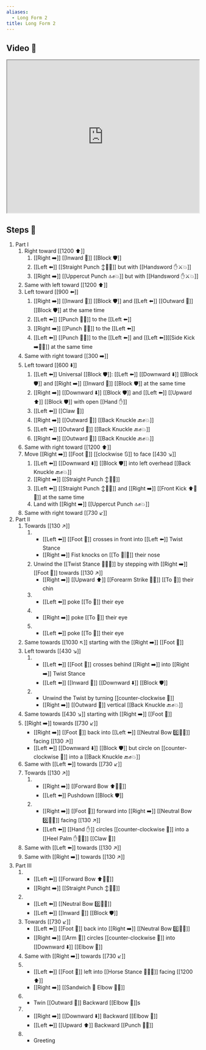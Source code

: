 ```yaml
---
aliases:
  - Long Form 2
title: Long Form 2
---
```


## Video 🎥

<iframe src="https://www.youtube.com/embed/SBhjuXb7gog" width="100%" height="400"></iframe>

## Steps 👣

1. Part I
	1. Right toward [[1200 ⬆️]]
		1. [[Right ➡️]] [[Inward 🔽]] [[Block 🛡️]]
		2. [[Left ⬅️]] [[Straight Punch ↕️👊💥]] but with [[Handsword ✋⚔️💥]]
		3. [[Right ➡️]] [[Uppercut Punch 🔝✊💥]] but with [[Handsword ✋⚔️💥]]
	2. Same with left toward [[1200 ⬆️]]
	3. Left toward [[900 ⬅️]]
		1. [[Right ➡️]] [[Inward 🔽]] [[Block 🛡️]] and [[Left ⬅️]] [[Outward 🔼]] [[Block 🛡️]] at the same time
		2. [[Left ⬅️]] [[Punch 👊💥]] to the [[Left ⬅️]]
		3. [[Right ➡️]] [[Punch 👊💥]] to the [[Left ⬅️]]
		4. [[Left ⬅️]] [[Punch 👊💥]] to the [[Left ⬅️]] and [[Left ⬅️]][[Side Kick ➡️🦶💥]] at the same time
	4. Same with right toward [[300 ➡️]]
	5. Left toward [[600 ⬇️]]
		1. [[Left ⬅️]] Universal [[Block 🛡️]]: [[Left ⬅️]] [[Downward ⬇️]] [[Block 🛡️]] and [[Right ➡️]] [[Inward 🔽]] [[Block 🛡️]] at the same time
		2. [[Right ➡️]] [[Downward ⬇️]] [[Block 🛡️]] and [[Left ⬅️]] [[Upward ⬆️]] [[Block 🛡️]] with open [[Hand ✋]]
		3. [[Left ⬅️]] [[Claw 🐯]]
		4. [[Right ➡️]] [[Outward 🔼]] [[Back Knuckle 🔙✊💥]]
		5. [[Left ⬅️]] [[Outward 🔼]] [[Back Knuckle 🔙✊💥]]
		6. [[Right ➡️]] [[Outward 🔼]] [[Back Knuckle 🔙✊💥]]
	6. Same with right toward [[1200 ⬆️]]
	7. Move [[Right ➡️]] [[Foot 🦶]] [[clockwise 🔃]] to face [[430 ↘️]]
		1. [[Left ⬅️]] [[Downward ⬇️]] [[Block 🛡️]] into left overhead [[Back Knuckle 🔙✊💥]]
		2. [[Right ➡️]] [[Straight Punch ↕️👊💥]]
		3. [[Left ⬅️]] [[Straight Punch ↕️👊💥]] and [[Right ➡️]] [[Front Kick ⬆️🦶💥]] at the same time
		4. Land with [[Right ➡️]] [[Uppercut Punch 🔝✊💥]]
	8. Same with right toward [[730 ↙️]]
2. Part II
	1. Towards [[130 ↗️]]
		1. - [[Left ⬅️]] [[Foot 🦶]] crosses in front into [[Left ⬅️]] Twist Stance
	        - [[Right ➡️]] Fist knocks on [[To 🎯|🎯]] their nose
		2. Unwind the [[Twist Stance 🔄🧍‍♂️]] by stepping with [[Right ➡️]] [[Foot 🦶]] towards [[130 ↗️]]
	        - [[Right ➡️]] [[Upward ⬆️]] [[Forearm Strike 💪💥]] [[To 🎯]] their chin
		3. - [[Left ⬅️]] poke [[To 🎯]] their eye
		4. - [[Right ➡️]] poke [[To 🎯]] their eye
		5. - [[Left ⬅️]] poke [[To 🎯]] their eye
	2. Same towards [[1030 ↖️]] starting with the [[Right ➡️]] [[Foot 🦶]]
	3. Left towards [[430 ↘️]]
		1. - [[Left ⬅️]] [[Foot 🦶]] crosses behind [[Right ➡️]] into [[Right ➡️]] Twist Stance
	        - [[Left ⬅️]] [[Inward 🔽]] [[Downward ⬇️]] [[Block 🛡️]]
	    2. - Unwind the Twist by turning [[counter-clockwise 🔄]]
	        - [[Right ➡️]] [[Outward 🔼]] vertical [[Back Knuckle 🔙✊💥]]
	4. Same towards [[430 ↘️]] starting with [[Right ➡️]] [[Foot 🦶]]
	5. [[Right ➡️]] towards [[730 ↙️]]
		-  [[Right ➡️]] [[Foot 🦶]] back into [[Left ⬅️]] [[Neutral Bow 0️⃣🧍‍♂️]] facing [[130 ↗️]]
		- [[Left ⬅️]] [[Downward ⬇️]] [[Block 🛡️]] but circle on [[counter-clockwise 🔄]] into a [[Back Knuckle 🔙✊💥]]
	6. Same with [[Left ⬅️]] towards [[730 ↙️]]
	7. Towards [[130 ↗️]]
		1. - [[Right ➡️]] [[Forward Bow ⬆️🧍‍♂️]]
	        - [[Left ⬅️]] Pushdown [[Block 🛡️]]
		2. - [[Right ➡️]] [[Foot 🦶]] forward into [[Right ➡️]] [[Neutral Bow 0️⃣🧍‍♂️]] facing [[130 ↗️]]
	        - [[Left ⬅️]] [[Hand ✋]] circles [[counter-clockwise 🔄]] into a [[Heel Palm ✋🌴💥]] [[Claw 🐯]]
	8. Same with [[Left ⬅️]] towards [[130 ↗️]]
	9. Same with [[Right ➡️]] towards [[130 ↗️]]
3. Part III
	1. - [[Left ⬅️]] [[Forward Bow ⬆️🧍‍♂️]]
	    - [[Right ➡️]] [[Straight Punch ↕️👊💥]]
	2. - [[Left ⬅️]] [[Neutral Bow 0️⃣🧍‍♂️]]
	    - [[Left ⬅️]] [[Inward 🔽]] [[Block 🛡️]]
	3. Towards [[730 ↙️]]
		- [[Left ⬅️]] [[Foot 🦶]] back into [[Right ➡️]] [[Neutral Bow 0️⃣🧍‍♂️]]
		- [[Right ➡️]] [[Arm 💪]] circles [[counter-clockwise 🔄]] into [[Downward ⬇️]] [[Elbow 💪]]
	4. Same with [[Right ➡️]] towards [[730 ↙️]]
	5. - [[Left ⬅️]] [[Foot 🦶]] left into [[Horse Stance 🏇🧍‍♂️]] facing [[1200 ⬆️]]
	    - [[Right ➡️]] [[Sandwich 🥪 Elbow 💪💥]]
	6. - Twin [[Outward 🔼]] Backward [[Elbow 💪]]s
	7. - [[Right ➡️]] [[Downward ⬇️]] Backward [[Elbow 💪]]
	    - [[Left ⬅️]] [[Upward ⬆️]] Backward [[Punch 👊💥]]
	8. - Greeting